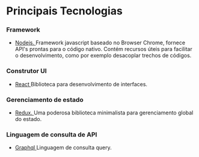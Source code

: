 
# Principais Tecnologias 

### Framework

* <a href="" title="Site oficial do Nodejs"> Nodejs. </a> Framework javascript baseado no Browser Chrome, fornece API's prontas para o código nativo. Contém recursos úteis para facilitar o desenvolvimento, como por exemplo desacoplar trechos de códigos.

### Construtor UI

*  <a href=""  title="Site oficial do React"> React </a> Biblioteca para desenvolvimento de interfaces.

### Gerenciamento de estado

*  <a href=""  title="Site oficial Redux"> Redux. </a> Uma poderosa biblioteca minimalista para gerenciamento global do estado.

### Linguagem de consulta de API

*  <a href=""  title="Site oficial do Graphql"> Graphql </a> Linguagem de consulta query.
